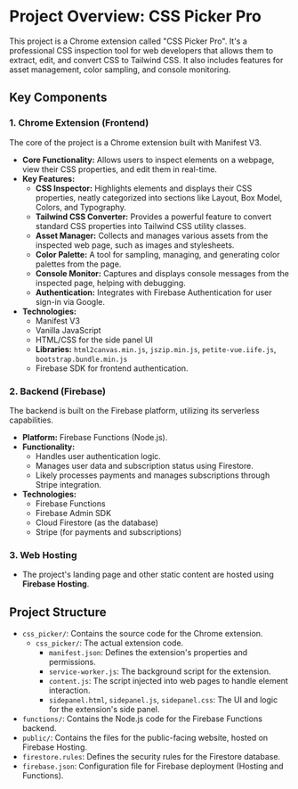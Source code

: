 # Project Overview: CSS Picker Pro

This project is a Chrome extension called "CSS Picker Pro". It's a professional CSS inspection tool for web developers that allows them to extract, edit, and convert CSS to Tailwind CSS. It also includes features for asset management, color sampling, and console monitoring.

## Key Components

### 1. Chrome Extension (Frontend)

The core of the project is a Chrome extension built with Manifest V3.

*   **Core Functionality:** Allows users to inspect elements on a webpage, view their CSS properties, and edit them in real-time.
*   **Key Features:**
    *   **CSS Inspector:** Highlights elements and displays their CSS properties, neatly categorized into sections like Layout, Box Model, Colors, and Typography.
    *   **Tailwind CSS Converter:** Provides a powerful feature to convert standard CSS properties into Tailwind CSS utility classes.
    *   **Asset Manager:** Collects and manages various assets from the inspected web page, such as images and stylesheets.
    *   **Color Palette:** A tool for sampling, managing, and generating color palettes from the page.
    *   **Console Monitor:** Captures and displays console messages from the inspected page, helping with debugging.
    *   **Authentication:** Integrates with Firebase Authentication for user sign-in via Google.
*   **Technologies:**
    *   Manifest V3
    *   Vanilla JavaScript
    *   HTML/CSS for the side panel UI
    *   **Libraries:** `html2canvas.min.js`, `jszip.min.js`, `petite-vue.iife.js`, `bootstrap.bundle.min.js`
    *   Firebase SDK for frontend authentication.

### 2. Backend (Firebase)

The backend is built on the Firebase platform, utilizing its serverless capabilities.

*   **Platform:** Firebase Functions (Node.js).
*   **Functionality:**
    *   Handles user authentication logic.
    *   Manages user data and subscription status using Firestore.
    *   Likely processes payments and manages subscriptions through Stripe integration.
*   **Technologies:**
    *   Firebase Functions
    *   Firebase Admin SDK
    *   Cloud Firestore (as the database)
    *   Stripe (for payments and subscriptions)

### 3. Web Hosting

*   The project's landing page and other static content are hosted using **Firebase Hosting**.

## Project Structure

*   `css_picker/`: Contains the source code for the Chrome extension.
    *   `css_picker/`: The actual extension code.
        *   `manifest.json`: Defines the extension's properties and permissions.
        *   `service-worker.js`: The background script for the extension.
        *   `content.js`: The script injected into web pages to handle element interaction.
        *   `sidepanel.html`, `sidepanel.js`, `sidepanel.css`: The UI and logic for the extension's side panel.
*   `functions/`: Contains the Node.js code for the Firebase Functions backend.
*   `public/`: Contains the files for the public-facing website, hosted on Firebase Hosting.
*   `firestore.rules`: Defines the security rules for the Firestore database.
*   `firebase.json`: Configuration file for Firebase deployment (Hosting and Functions).
